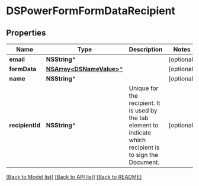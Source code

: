 # DSPowerFormFormDataRecipient

## Properties
Name | Type | Description | Notes
------------ | ------------- | ------------- | -------------
**email** | **NSString*** |  | [optional] 
**formData** | [**NSArray&lt;DSNameValue&gt;***](DSNameValue.md) |  | [optional] 
**name** | **NSString*** |  | [optional] 
**recipientId** | **NSString*** | Unique for the recipient. It is used by the tab element to indicate which recipient is to sign the Document. | [optional] 

[[Back to Model list]](../README.md#documentation-for-models) [[Back to API list]](../README.md#documentation-for-api-endpoints) [[Back to README]](../README.md)


